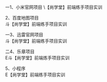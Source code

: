 # 
一1、小米官网项目 
\【尚学堂】前端练手项目实训  

2、百度地图项目  
斗【尚学堂】前端练手项目实训  

一3、迅雷官网项目  
斗【尚学堂】前端练手项目实训  

二4、乐章项目  
E斗【尚学堂】前端炼手项目实训  

5、小程序  
E【尚学堂】前端练手项目实训  

